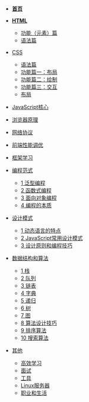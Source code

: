 * [**首页**](/)
* [**HTML**](article/HTML/index.md) 
    * [功能（元素）篇](article/HTML/element.md)
    * [语法篇](article/HTML/grammar.md)
* [CSS](article/CSS/index.md)
    * [语法篇]()
    * [功能篇一：布局]()
    * [功能篇二：绘制]()
    * [功能篇三：交互]()
    * [布局](article/CSS/layout.md)
* [JavaScript核心](article/JavaScript/index.md)
  
* [浏览器原理](article/Browser/index.md)
* [网络协议]()
* [前端性能调优]()
* [框架学习](article/Framework/index.md)
* [编程范式](article/Programming-Paradigm/index.md)
    * [1 泛型编程]()
    * [2 函数式编程]()
    * [3 面向对象编程]()
    * [4 编程的本质]()
* [设计模式](article/Design-Patterns/index.md)
    * [1 动态语言的特点](article/Design-Patterns/dynamic-language.md)
    * [2 JavaScript常用设计模式](article/Design-Patterns/design-patterns.md)
    * [3 设计原则和编程技巧](article/Design-Patterns/programme-skill.md)
* [数据结构和算法](article/DSA/index.md)
    * [1 栈](article/DSA/stack.md)
    * [2 队列](article/DSA/queue.md)
    * [3 链表](article/DSA/linked-list.md)
    * [4 字典](article/DSA/dictionary.md)
    * [5 递归](article/DSA/recursion.md)
    * [6 树](article/DSA/tree.md)
    * [7 图](article/DSA/graph.md)
    * [8 算法设计技巧](article/DSA/algorithms-design.md)
    * [9 排序算法](article/DSA/sort.md)
    * [10 搜索算法](article/DSA/search.md)
* [其他](article/Other/index.md)
    * [高效学习](article/Other/study.md)
    * [面试](article/Other/interview.md)
    * [工具](article/Other/tools.md)
    * [Linux服务器](article/Other/linux.md)
    * [职业和生活](article/Other/life-and-career.md)






